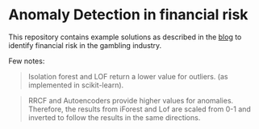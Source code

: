 # Anomaly Detection in financial risk
This repository contains example solutions as described in the [blog](https://rajat-bhardwaj.github.io/) to identify financial risk in the gambling industry.


Few notes:
> Isolation forest and LOF return a lower value for outliers. (as implemented in scikit-learn).

> RRCF and Autoencoders provide higher values for anomalies. Therefore, the results from iForest and Lof are scaled from 0-1 and inverted to follow the results in the same directions.

